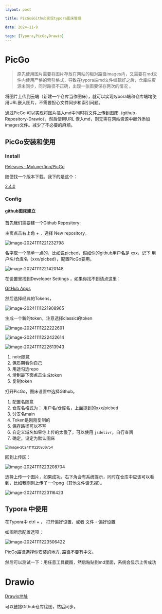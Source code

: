 ```yaml
---
layout: post

title: PicGo&Github实现typora图床管理

date: 2024-11-9

tags: [Typora,PicGo,Drawio]
---
```






# PicGo

> 原先使用图片需要将图片存放在网站的相对路径images内，又需要在md文件内使用严格的索引格式，导致在typora端md文件编辑好之后，仓库端资源未同步，同时路径不正确，出现一张图要保存两次的情况 。

将图片上传到云端（新建一个仓库当作图床），就可以实现typora端和仓库端均使用URL嵌入图片，不需要担心文件同步和索引问题。

通过PicGo 可以实现将图片插入md中同时将文件上传到图床（github-Repository-Drawio），然后使用URL 嵌入md，则无需在网站资源中额外添加images文件。减少了不必要的麻烦。



## PicGo安装和使用

### Install

[Releases · Molunerfinn/PicGo](https://github.com/Molunerfinn/PicGo/releases)

随便找一个版本下载。我下的是这个：

[2.4.0](https://picgo-release.molunerfinn.com/2.4.0-beta.8/PicGo-Setup-2.4.0-beta.8.exe)

### Config

#### github图床建立

首先我们需要建一个Github Repository:

主页点击右上角 + ，选择 New repository，

![image-20241111221232798](https://raw.githubusercontent.com/violet-wdream/Drawio/main/PNG/202411112212827.png)



名字取一个简单一点的，比如说picbed，假如你的github用户名是 xxx，记下 用户名/仓库名（xxx/picbed），配置PicGo要用。

![image-20241111221420148](https://raw.githubusercontent.com/violet-wdream/Drawio/main/PNG/202411112214170.png)



在设置里找到Developer Settings ，如果你找不到请点这里：

[GitHub Apps](https://github.com/settings/apps)    

然后选择经典的Tokens，



![image-20241111221908965](https://raw.githubusercontent.com/violet-wdream/Drawio/main/PNG/202411112219984.png)

生成一个新的token，注意选择classic的token

![image-20241111222222691](https://raw.githubusercontent.com/violet-wdream/Drawio/main/PNG/202411112222714.png)



![image-20241111222422614](https://raw.githubusercontent.com/violet-wdream/Drawio/main/PNG/202411112224645.png)

![image-20241111222613943](https://raw.githubusercontent.com/violet-wdream/Drawio/main/PNG/202411112226967.png)

1. note随意
2. 保质期看你自己
3. 用途勾选repo
4. 滑到最下面点击生成token
5. 复制token







打开PicGo，图床设置中选择Github，

1. 配置名随意
2. 仓库名格式为： 用户名/仓库名，上面提到的xxx/picbed
3. 分支名main
4. Token是刚刚复制的
5. 保存路径可以不写
6. 自定义域名如果你上传的太慢了，可以使用 `jsdelivr`，自行查阅
7. 确定，设定为默认图床

<img src="https://raw.githubusercontent.com/violet-wdream/Drawio/main/PNG/202411112208790.png" alt="image-20241111220806754" style="zoom: 80%;" />

回到上传区：

![image-20241111223208704](https://raw.githubusercontent.com/violet-wdream/Drawio/main/PNG/202411112232738.png)

选择上传一个图片，如果成功。右下角会有系统提示，同时在仓库中应该可以看到，比如我刚刚上传了一个png（其他文件请无视）。

![image-20241111223116423](https://raw.githubusercontent.com/violet-wdream/Drawio/main/PNG/202411112231462.png)



## Typora 中使用

在Typora中 ctrl + ， 打开偏好设置，或者  文件 - 偏好设置

如图所示配置选项：

![image-20241111223506422](https://raw.githubusercontent.com/violet-wdream/Drawio/main/PNG/202411112235467.png)

PicGo路径选择你安装的地方, 路径不要有中文。



然后可以测试一下：用任意工具截图，然后粘贴到md里面，系统会显示上传成功



# Drawio

[Drawio地址](https://app.diagrams.net/)

可以链接Github仓库绘图，然后同步。



